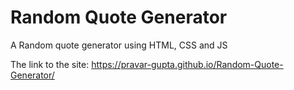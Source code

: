 # Random Quote Generator
 A Random quote generator using HTML, CSS and JS

The link to the site: https://pravar-gupta.github.io/Random-Quote-Generator/
